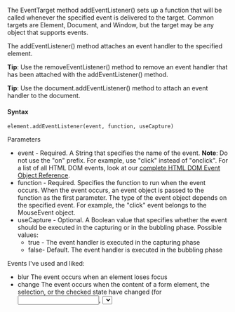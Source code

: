 The EventTarget method addEventListener() sets up a function that will be called whenever the specified event is delivered to the target. Common targets are Element, Document, and Window, but the target may be any object that supports events.

The addEventListener() method attaches an event handler to the specified element.

**Tip**: Use the removeEventListener() method to remove an event handler that has been attached with the addEventListener() method.

**Tip**: Use the document.addEventListener() method to attach an event handler to the document.

#### Syntax
`element.addEventListener(event, function, useCapture)`

Parameters
- event - 	Required. A String that specifies the name of the event.
  **Note**: Do not use the "on" prefix. For example, use "click" instead of "onclick".
  For a list of all HTML DOM events, look at our [complete HTML DOM Event Object Reference](https://www.w3schools.com/jsref/dom_obj_event.asp).
- function - Required. Specifies the function to run when the event occurs.
  When the event occurs, an event object is passed to the function as the first parameter. The type of the event object depends on the specified event. For example, the "click" event belongs to the MouseEvent object.
- useCapture -	Optional. A Boolean value that specifies whether the event should be executed in the capturing or in the bubbling phase.
  Possible values:
  - true - The event handler is executed in the capturing phase
  - false- Default. The event handler is executed in the bubbling phase

Events I've used and liked:
- blur	The event occurs when an element loses focus
- change	The event occurs when the content of a form element, the selection, or the checked state have changed (for <input>, <select>, and <textarea>)	
- click	The event occurs when the user clicks on an element
- focus	The event occurs when an element gets focus
- input	The event occurs when an element gets user input
- load	The event occurs when an object has loaded
- scroll	The event occurs when an element's scrollbar is being scrolled
List of Events: https://www.w3schools.com/jsref/dom_obj_event.asp

sources: 
https://www.w3schools.com/jsref/met_element_addeventlistener.asp
https://developer.mozilla.org/en-US/docs/Web/API/EventTarget/addEventListener